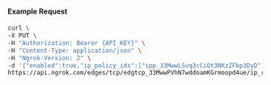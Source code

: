 <!-- Code generated for API Clients. DO NOT EDIT. -->

#### Example Request

```bash
curl \
-X PUT \
-H "Authorization: Bearer {API_KEY}" \
-H "Content-Type: application/json" \
-H "Ngrok-Version: 2" \
-d '{"enabled":true,"ip_policy_ids":["ipp_33MwwLSvq3cCiOt3NKzZFbp3DyD"]}' \
https://api.ngrok.com/edges/tcp/edgtcp_33MwwPVhN7wddoamKGrmoopd4ue/ip_restriction
```
